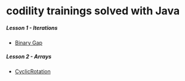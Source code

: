 # codility trainings solved with Java

##### Lesson 1 - Iterations
* [Binary Gap](https://app.codility.com/programmers/lessons/1-iterations/binary_gap/start/)

##### Lesson 2 - Arrays
* [CyclicRotation](https://app.codility.com/programmers/lessons/2-arrays/cyclic_rotation/start/)